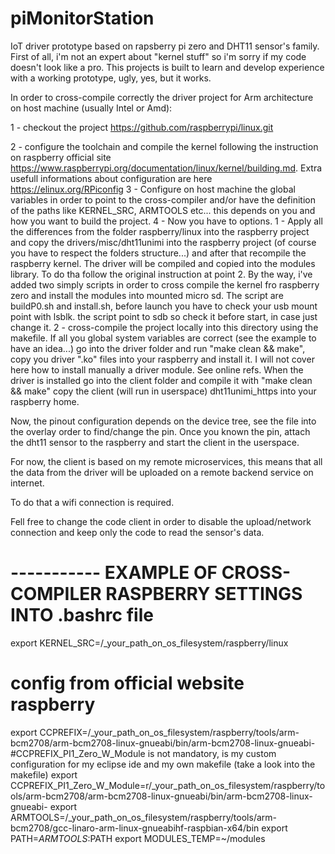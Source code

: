 # piMonitorStation
IoT driver prototype based on rapsberry pi zero and DHT11 sensor's family.
First of all, i'm not an expert about "kernel stuff" so i'm sorry if my code 
doesn't look like a pro.
This projects is built to learn and develop experience with a working prototype, ugly, yes, but it works.


In order to cross-compile correctly the driver project for Arm architecture on host machine (usually Intel or Amd):

1 - checkout the project https://github.com/raspberrypi/linux.git

2 - configure the toolchain and compile the kernel following the instruction on raspberry official site 
    https://www.raspberrypi.org/documentation/linux/kernel/building.md. 
    Extra usefull informations about configuration are here https://elinux.org/RPiconfig
3 - Configure on host machine the global variables in order to point to the cross-compiler and/or have 
    the definition of the paths like KERNEL_SRC, ARMTOOLS etc... this depends on you and how you want
    to build the project.
4 - Now you have to options. 
	1 - Apply all the differences from the folder raspberry/linux into the raspberry project
    	    and copy the drivers/misc/dht11unimi into the raspberry project (of course you have to respect 
      	    the folders structure...) and after that recompile the raspberry kernel. The driver will be
 	    compiled and copied into the modules library. To do tha follow the original instruction
	    at point 2.	
            By the way, i've added two simply scripts in order to cross compile the kernel fro raspberry zero
	    and install the modules into mounted micro sd. 
	    The script are buildP0.sh and install.sh, before launch you have to check your usb mount point
	    with lsblk. the script point to sdb so check it before start, in case just change it.
	2 - cross-compile the project locally into this directory using the makefile. If all you global 
            system variables are correct (see the example to have an idea...) go into the driver folder
	    and run "make clean && make", copy you driver ".ko" files into your raspberry and install it.
            I will not cover here how to install manually a driver module. See online refs.
	    When the driver is installed go into the client folder and compile it with "make clean && make"
            copy the client (will run in userspace) dht11unimi_https into your raspberry home.
            

Now, the pinout configuration depends on the device tree, see the file into the overlay order to find/change the pin. 
Once you known the pin, attach the dht11 sensor to the raspberry and start the client in the userspace.

For now, the client is based on my remote microservices, this means that all the data from the driver will
be uploaded on a remote backend service on internet.

To do that a wifi connection is required.

Fell free to change the code client in order to disable the upload/network connection and keep only the
code to read the sensor's data.


	    


# ----------- EXAMPLE OF CROSS-COMPILER RASPBERRY SETTINGS INTO .bashrc file
export KERNEL_SRC=/_your_path_on_os_filesystem/raspberry/linux
# config from official website raspberry
export CCPREFIX=/_your_path_on_os_filesystem/raspberry/tools/arm-bcm2708/arm-bcm2708-linux-gnueabi/bin/arm-bcm2708-linux-gnueabi-
#CCPREFIX_PI1_Zero_W_Module is not mandatory, is my custom configuration for my eclipse ide and my own makefile (take a look into the makefile)
export CCPREFIX_PI1_Zero_W_Module=r/_your_path_on_os_filesystem/raspberry/tools/arm-bcm2708/arm-bcm2708-linux-gnueabi/bin/arm-bcm2708-linux-gnueabi-
export ARMTOOLS=/_your_path_on_os_filesystem/raspberry/tools/arm-bcm2708/gcc-linaro-arm-linux-gnueabihf-raspbian-x64/bin
export PATH=$ARMTOOLS:$PATH
export MODULES_TEMP=~/modules

